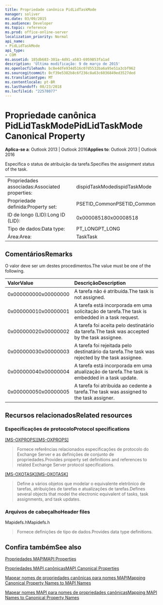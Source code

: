 ```yaml
---
title: Propriedade canônica PidLidTaskMode
manager: soliver
ms.date: 03/09/2015
ms.audience: Developer
ms.topic: reference
ms.prod: office-online-server
localization_priority: Normal
api_name:
- PidLidTaskMode
api_type:
- COM
ms.assetid: 185db683-301a-4d91-a583-6959853fa1ad
description: 'Última modificação: 9 de março de 2015'
ms.openlocfilehash: bc8e4dfe934d516c07d5532ba6a95e51a3cbf962
ms.sourcegitcommit: 0cf39e5382b8c6f236c8a63c6036849ed3527ded
ms.translationtype: MT
ms.contentlocale: pt-BR
ms.lasthandoff: 08/23/2018
ms.locfileid: "22578077"
---
```

# <a name="pidlidtaskmode-canonical-property"></a><span data-ttu-id="e3cb0-103">Propriedade canônica PidLidTaskMode</span><span class="sxs-lookup"><span data-stu-id="e3cb0-103">PidLidTaskMode Canonical Property</span></span>

  
  
<span data-ttu-id="e3cb0-104">**Aplica-se a**: Outlook 2013 | Outlook 2016</span><span class="sxs-lookup"><span data-stu-id="e3cb0-104">**Applies to**: Outlook 2013 | Outlook 2016</span></span> 
  
<span data-ttu-id="e3cb0-105">Especifica o status de atribuição da tarefa.</span><span class="sxs-lookup"><span data-stu-id="e3cb0-105">Specifies the assignment status of the task.</span></span>
  
|||
|:-----|:-----|
|<span data-ttu-id="e3cb0-106">Propriedades associadas:</span><span class="sxs-lookup"><span data-stu-id="e3cb0-106">Associated properties:</span></span>  <br/> |<span data-ttu-id="e3cb0-107">dispidTaskMode</span><span class="sxs-lookup"><span data-stu-id="e3cb0-107">dispidTaskMode</span></span>  <br/> |
|<span data-ttu-id="e3cb0-108">Propriedade definida:</span><span class="sxs-lookup"><span data-stu-id="e3cb0-108">Property set:</span></span>  <br/> |<span data-ttu-id="e3cb0-109">PSETID_Common</span><span class="sxs-lookup"><span data-stu-id="e3cb0-109">PSETID_Common</span></span>  <br/> |
|<span data-ttu-id="e3cb0-110">ID de longo (LID):</span><span class="sxs-lookup"><span data-stu-id="e3cb0-110">Long ID (LID):</span></span>  <br/> |<span data-ttu-id="e3cb0-111">0x00008518</span><span class="sxs-lookup"><span data-stu-id="e3cb0-111">0x00008518</span></span>  <br/> |
|<span data-ttu-id="e3cb0-112">Tipo de dados:</span><span class="sxs-lookup"><span data-stu-id="e3cb0-112">Data type:</span></span>  <br/> |<span data-ttu-id="e3cb0-113">PT_LONG</span><span class="sxs-lookup"><span data-stu-id="e3cb0-113">PT_LONG</span></span>  <br/> |
|<span data-ttu-id="e3cb0-114">Área:</span><span class="sxs-lookup"><span data-stu-id="e3cb0-114">Area:</span></span>  <br/> |<span data-ttu-id="e3cb0-115">Task</span><span class="sxs-lookup"><span data-stu-id="e3cb0-115">Task</span></span>  <br/> |
   
## <a name="remarks"></a><span data-ttu-id="e3cb0-116">Comentários</span><span class="sxs-lookup"><span data-stu-id="e3cb0-116">Remarks</span></span>

<span data-ttu-id="e3cb0-117">O valor deve ser um destes procedimentos.</span><span class="sxs-lookup"><span data-stu-id="e3cb0-117">The value must be one of the following.</span></span>
  
|<span data-ttu-id="e3cb0-118">**Valor**</span><span class="sxs-lookup"><span data-stu-id="e3cb0-118">**Value**</span></span>|<span data-ttu-id="e3cb0-119">**Descrição**</span><span class="sxs-lookup"><span data-stu-id="e3cb0-119">**Description**</span></span>|
|:-----|:-----|
|<span data-ttu-id="e3cb0-120">0x00000000</span><span class="sxs-lookup"><span data-stu-id="e3cb0-120">0x00000000</span></span>  <br/> |<span data-ttu-id="e3cb0-121">A tarefa não é atribuída.</span><span class="sxs-lookup"><span data-stu-id="e3cb0-121">The task is not assigned.</span></span>  <br/> |
|<span data-ttu-id="e3cb0-122">0x00000001</span><span class="sxs-lookup"><span data-stu-id="e3cb0-122">0x00000001</span></span>  <br/> |<span data-ttu-id="e3cb0-123">A tarefa está incorporada em uma solicitação de tarefa.</span><span class="sxs-lookup"><span data-stu-id="e3cb0-123">The task is embedded in a task request.</span></span>  <br/> |
|<span data-ttu-id="e3cb0-124">0x00000002</span><span class="sxs-lookup"><span data-stu-id="e3cb0-124">0x00000002</span></span>  <br/> |<span data-ttu-id="e3cb0-125">A tarefa foi aceita pelo destinatário da tarefa.</span><span class="sxs-lookup"><span data-stu-id="e3cb0-125">The task was accepted by the task assignee.</span></span>  <br/> |
|<span data-ttu-id="e3cb0-126">0x00000003</span><span class="sxs-lookup"><span data-stu-id="e3cb0-126">0x00000003</span></span>  <br/> |<span data-ttu-id="e3cb0-127">A tarefa foi rejeitada pelo destinatário da tarefa.</span><span class="sxs-lookup"><span data-stu-id="e3cb0-127">The task was rejected by the task assignee.</span></span>  <br/> |
|<span data-ttu-id="e3cb0-128">0x00000004</span><span class="sxs-lookup"><span data-stu-id="e3cb0-128">0x00000004</span></span>  <br/> |<span data-ttu-id="e3cb0-129">A tarefa está incorporada em uma atualização de tarefa.</span><span class="sxs-lookup"><span data-stu-id="e3cb0-129">The task is embedded in a task update.</span></span>  <br/> |
|<span data-ttu-id="e3cb0-130">0x00000005</span><span class="sxs-lookup"><span data-stu-id="e3cb0-130">0x00000005</span></span>  <br/> |<span data-ttu-id="e3cb0-131">A tarefa foi atribuída ao cedente a tarefa.</span><span class="sxs-lookup"><span data-stu-id="e3cb0-131">The task was assigned to the task assigner.</span></span>  <br/> |
   
## <a name="related-resources"></a><span data-ttu-id="e3cb0-132">Recursos relacionados</span><span class="sxs-lookup"><span data-stu-id="e3cb0-132">Related resources</span></span>

### <a name="protocol-specifications"></a><span data-ttu-id="e3cb0-133">Especificações de protocolo</span><span class="sxs-lookup"><span data-stu-id="e3cb0-133">Protocol specifications</span></span>

<span data-ttu-id="e3cb0-134">[[MS-OXPROPS]](http://msdn.microsoft.com/library/f6ab1613-aefe-447d-a49c-18217230b148%28Office.15%29.aspx)</span><span class="sxs-lookup"><span data-stu-id="e3cb0-134">[[MS-OXPROPS]](http://msdn.microsoft.com/library/f6ab1613-aefe-447d-a49c-18217230b148%28Office.15%29.aspx)</span></span>
  
> <span data-ttu-id="e3cb0-135">Fornece referências relacionados especificações de protocolo do Exchange Server e as definições de conjunto de propriedades.</span><span class="sxs-lookup"><span data-stu-id="e3cb0-135">Provides property set definitions and references to related Exchange Server protocol specifications.</span></span>
    
<span data-ttu-id="e3cb0-136">[[MS-OXOTASK]](http://msdn.microsoft.com/library/55600ec0-6195-4730-8436-59c7931ef27e%28Office.15%29.aspx)</span><span class="sxs-lookup"><span data-stu-id="e3cb0-136">[[MS-OXOTASK]](http://msdn.microsoft.com/library/55600ec0-6195-4730-8436-59c7931ef27e%28Office.15%29.aspx)</span></span>
  
> <span data-ttu-id="e3cb0-137">Define a vários objetos que modelar o equivalente eletrônico de tarefas, atribuições de tarefas e atualizações de tarefas.</span><span class="sxs-lookup"><span data-stu-id="e3cb0-137">Defines several objects that model the electronic equivalent of tasks, task assignments, and task updates.</span></span>
    
### <a name="header-files"></a><span data-ttu-id="e3cb0-138">Arquivos de cabeçalho</span><span class="sxs-lookup"><span data-stu-id="e3cb0-138">Header files</span></span>

<span data-ttu-id="e3cb0-139">Mapidefs.h</span><span class="sxs-lookup"><span data-stu-id="e3cb0-139">Mapidefs.h</span></span>
  
> <span data-ttu-id="e3cb0-140">Fornece definições de tipo de dados.</span><span class="sxs-lookup"><span data-stu-id="e3cb0-140">Provides data type definitions.</span></span>
    
## <a name="see-also"></a><span data-ttu-id="e3cb0-141">Confira também</span><span class="sxs-lookup"><span data-stu-id="e3cb0-141">See also</span></span>



[<span data-ttu-id="e3cb0-142">Propriedades MAPI</span><span class="sxs-lookup"><span data-stu-id="e3cb0-142">MAPI Properties</span></span>](mapi-properties.md)
  
[<span data-ttu-id="e3cb0-143">Propriedades MAPI canônicas</span><span class="sxs-lookup"><span data-stu-id="e3cb0-143">MAPI Canonical Properties</span></span>](mapi-canonical-properties.md)
  
[<span data-ttu-id="e3cb0-144">Mapear nomes de propriedades canônicas para nomes MAPI</span><span class="sxs-lookup"><span data-stu-id="e3cb0-144">Mapping Canonical Property Names to MAPI Names</span></span>](mapping-canonical-property-names-to-mapi-names.md)
  
[<span data-ttu-id="e3cb0-145">Mapear nomes MAPI para nomes de propriedades canônicas</span><span class="sxs-lookup"><span data-stu-id="e3cb0-145">Mapping MAPI Names to Canonical Property Names</span></span>](mapping-mapi-names-to-canonical-property-names.md)


